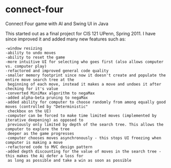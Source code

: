 connect-four
============

Connect Four game with AI and Swing UI in Java

This started out as a final project for CIS 121 UPenn, Spring 2011.
I have since improved it and added many new features such as:

	-window resizing
	-ability to undo moves
	-ability to reset the game
	-more intuitive UI for selecting who goes first (also allows computer vs. computer play)
	-refactored and improved general code quality
	-smaller memory footprint since now it doesn't create and populate the entire move search tree at the
	 beginning of each move, instead it makes a move and undoes it after checking for it's value
	-converted MiniMax algorithm to negaMax
	-added alpha-beta pruning to negaMax
	-added ability for computer to choose randomly from among equally good moves (controlled by "Deterministic"
	 checkbox on the UI)
	-computer can be forced to make time limited moves (implemented by iterative deepening) as opposed to
	 previously only limited by depth of the search tree. This allows the computer to explore the tree
	 deeper as the game progresses
	-computer chooses moves asynchronously - this stops UI freezing when computer is making a move
	-refactored code to MVC design pattern
	-added depth discounting for the value of moves in the search tree - this makes the Ai defer a loss for
	 as long as possible and take a win as soon as possible
